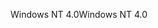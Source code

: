 <span data-ttu-id="1320b-101">Windows NT 4.0</span><span class="sxs-lookup"><span data-stu-id="1320b-101">Windows NT 4.0</span></span>